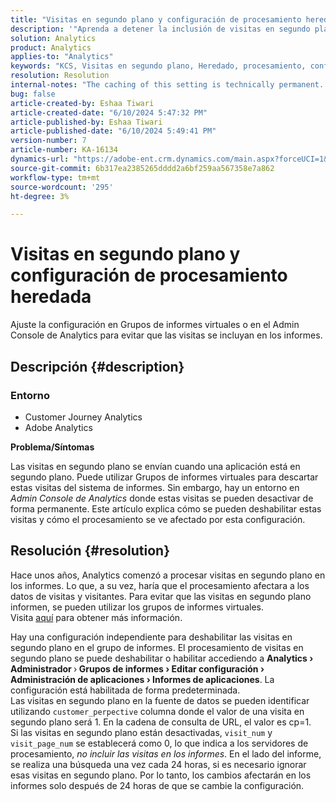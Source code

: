 ```yaml
---
title: "Visitas en segundo plano y configuración de procesamiento heredada"
description: '"Aprenda a detener la inclusión de visitas en segundo plano en los informes de Analytics".'
solution: Analytics
product: Analytics
applies-to: "Analytics"
keywords: "KCS, Visitas en segundo plano, Heredado, procesamiento, configuración, creación de informes"
resolution: Resolution
internal-notes: "The caching of this setting is technically permanent. However, since we restart those services daily, we are practically manually busting that cache once very 24 hours. The setting caching behavior isn't really documented and is more just of an implementation detail. Therefore, be careful when sharing the information with customers."
bug: false
article-created-by: Eshaa Tiwari
article-created-date: "6/10/2024 5:47:32 PM"
article-published-by: Eshaa Tiwari
article-published-date: "6/10/2024 5:49:41 PM"
version-number: 7
article-number: KA-16134
dynamics-url: "https://adobe-ent.crm.dynamics.com/main.aspx?forceUCI=1&pagetype=entityrecord&etn=knowledgearticle&id=5cdc517e-5127-ef11-840a-00224803cdc1"
source-git-commit: 6b317ea2385265dddd2a6bf259aa567358e7a862
workflow-type: tm+mt
source-wordcount: '295'
ht-degree: 3%

---
```


# Visitas en segundo plano y configuración de procesamiento heredada


Ajuste la configuración en Grupos de informes virtuales o en el Admin Console de Analytics para evitar que las visitas se incluyan en los informes.

## Descripción {#description}


### <b>Entorno</b>

- Customer Journey Analytics
- Adobe Analytics


<b>Problema/Síntomas</b>

Las visitas en segundo plano se envían cuando una aplicación está en segundo plano. Puede utilizar Grupos de informes virtuales para descartar estas visitas del sistema de informes. Sin embargo, hay un entorno en *Admin Console de Analytics* donde estas visitas se pueden desactivar de forma permanente. Este artículo explica cómo se pueden deshabilitar estas visitas y cómo el procesamiento se ve afectado por esta configuración.


## Resolución {#resolution}


Hace unos años, Analytics comenzó a procesar visitas en segundo plano en los informes. Lo que, a su vez, haría que el procesamiento afectara a los datos de visitas y visitantes. Para evitar que las visitas en segundo plano informen, se pueden utilizar los grupos de informes virtuales. Visita [aquí](https://experienceleague.adobe.com/docs/analytics/components/virtual-report-suites/vrs-components.html?lang=en) para obtener más información.

Hay una configuración independiente para deshabilitar las visitas en segundo plano en el grupo de informes. El procesamiento de visitas en segundo plano se puede deshabilitar o habilitar accediendo a <b>Analytics </b><b>›</b><b> Administrador </b>›<b> Grupos de informes </b><b>›</b><b> Editar configuración </b><b>›</b><b> Administración de aplicaciones </b><b>›</b><b> Informes de aplicaciones</b>. La configuración está habilitada de forma predeterminada.
<br>Las visitas en segundo plano en la fuente de datos se pueden identificar utilizando `customer_perpective` columna donde el valor de una visita en segundo plano será 1. En la cadena de consulta de URL, el valor es cp=1.<br>
Si las visitas en segundo plano están desactivadas, `visit_num` y `visit_page_num` se establecerá como 0, lo que indica a los servidores de procesamiento, *no incluir las visitas en los informes*. En el lado del informe, se realiza una búsqueda una vez cada 24 horas, si es necesario ignorar esas visitas en segundo plano. Por lo tanto, los cambios afectarán en los informes solo después de 24 horas de que se cambie la configuración.


